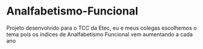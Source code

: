 # Analfabetismo-Funcional
Projeto desenvolvido para o TCC da Etec, eu e meus colegas escolhemos o tema pois os índices de Analfabetismo Funcional vem aumentando a cada ano
